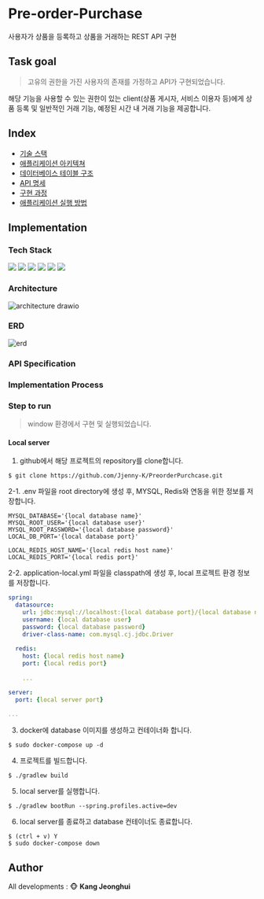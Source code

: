 # Pre-order-Purchase
사용자가 상품을 등록하고 상품을 거래하는 REST API 구현

## Task goal
> 고유의 권한을 가진 사용자의 존재를 가정하고 API가 구현되었습니다.  

해당 기능을 사용할 수 있는 권한이 있는 client(상품 게시자, 서비스 이용자 등)에게 상품 등록 및 일반적인 거래 기능, 예정된 시간 내 거래 기능을 제공합니다.

## Index
- [기술 스택](#tech-stack)
- [애플리케이션 아키텍쳐](#architecture)
- [데이터베이스 테이블 구조](#erd)
- [API 명세](#api-specification)
- [구현 과정](#implementation-process)
- [애플리케이션 실행 방법](#step-to-run)

## Implementation

### Tech Stack
<img src="https://img.shields.io/badge/Java-437291?style=flat-square&logo=OpenJDK&logoColor=white"/> <img src="https://img.shields.io/badge/Spring Boot-6DB33F?style=flat-square&logo=Spring Boot&logoColor=white"/> <img src="https://img.shields.io/badge/MySQL-4479A1?style=flat-square&logo=MySQL&logoColor=white"/> <img src="https://img.shields.io/badge/Redis-DC382D?style=flat-square&logo=Redis&logoColor=white"/> <img src="https://img.shields.io/badge/IntelliJ-000000?style=flat-square&logo=IntelliJ IDEA&logoColor=white"/> <img src="https://img.shields.io/badge/Docker-2496ED?style=flat-square&logo=Docker&logoColor=white"/>

### Architecture
![architecture drawio](https://github.com/Jjenny-K/PreorederPurchase/assets/96185029/85eb720d-46e7-40c9-b5d4-92c6e6a4519e)

### ERD
![erd](https://github.com/Jjenny-K/PreorederPurchase/assets/96185029/e8dd31cb-9c16-407a-9f7c-c8e878a325cc)

### API Specification

### Implementation Process

### Step to run
> window 환경에서 구현 및 실행되었습니다.

#### Local server
1. github에서 해당 프로젝트의 repository를 clone합니다.
```shell
$ git clone https://github.com/Jjenny-K/PreorderPurchcase.git
```

2-1. .env 파일을 root directory에 생성 후, MYSQL, Redis와 연동을 위한 정보를 저장합니다.
```
MYSQL_DATABASE='{local database name}'
MYSQL_ROOT_USER='{local database user}'
MYSQL_ROOT_PASSWORD='{local database password}'
LOCAL_DB_PORT='{local database port}'

LOCAL_REDIS_HOST_NAME='{local redis host name}'
LOCAL_REDIS_PORT='{local redis port}'
```

2-2. application-local.yml 파일을 classpath에 생성 후, local 프로젝트 환경 정보를 저장합니다.
```yaml
spring:
  datasource:
    url: jdbc:mysql://localhost:{local database port}/{local database name}
    username: {local database user}
    password: {local database password}
    driver-class-name: com.mysql.cj.jdbc.Driver
    
  redis:
    host: {local redis host name}
    port: {local redis port}
    
    ...

server:
  port: {local server port}
  
...
```

3. docker에 database 이미지를 생성하고 컨테이너화 합니다.
```shell
$ sudo docker-compose up -d
```

4. 프로젝트를 빌드합니다.
```shell
$ ./gradlew build
```

5. local server를 실행합니다.
```shell
$ ./gradlew bootRun --spring.profiles.active=dev
```

6. local server를 종료하고 database 컨테이너도 종료합니다.
```shell
$ (ctrl + v) Y
$ sudo docker-compose down
```

## Author
All developments : :monkey_face: **Kang Jeonghui**
